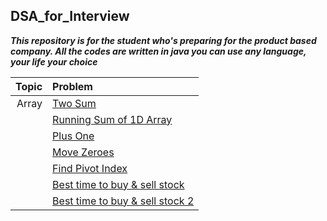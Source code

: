 ## DSA_for_Interview
***This repository is for the student who's preparing for the product based company.
All the codes are written in java you can use any language, your life your choice***

|Topic | Problem |
|-------------------:|:-------------------|
|Array | [Two Sum](https://github.com/kb-s/DSA_for_Interview/blob/master/src/array/easy/TwoSum.java)||
|      | [Running Sum of 1D Array](https://github.com/kb-s/DSA_for_Interview/blob/master/src/array/easy/RuningSumOf1Darray.java)|
|      | [Plus One](https://github.com/kb-s/DSA_for_Interview/blob/master/src/array/easy/PlusOne.java)|
|      | [Move Zeroes](https://github.com/kb-s/DSA_for_Interview/blob/master/src/array/easy/MoveZeroes.java)
|      | [Find Pivot Index](https://github.com/kb-s/DSA_for_Interview/blob/master/src/array/easy/FindPivotIndex.java)
|      | [Best time to buy & sell stock](https://github.com/kb-s/DSA_for_Interview/blob/master/src/array/easy/BestTimetoBuyandSellStock.java)
|      | [Best time to buy & sell stock 2](https://github.com/kb-s/DSA_for_Interview/blob/master/src/array/easy/BestTimeToBuyandSellStock2.java)
